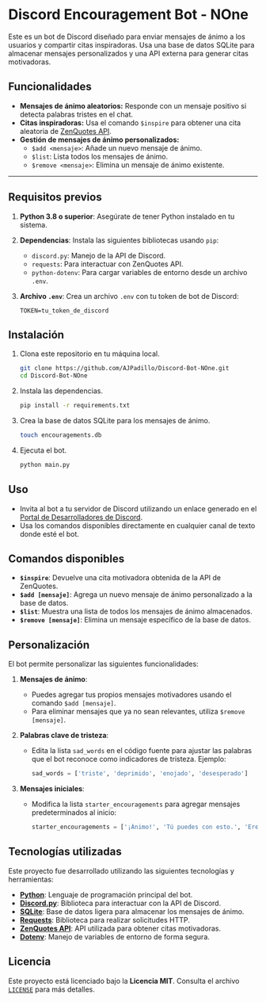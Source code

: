 # Discord Encouragement Bot - NOne

Este es un bot de Discord diseñado para enviar mensajes de ánimo a los usuarios y compartir citas inspiradoras. Usa una base de datos SQLite para almacenar mensajes personalizados y una API externa para generar citas motivadoras.

## Funcionalidades

- **Mensajes de ánimo aleatorios:** Responde con un mensaje positivo si detecta palabras tristes en el chat.
- **Citas inspiradoras:** Usa el comando `$inspire` para obtener una cita aleatoria de [ZenQuotes API](https://zenquotes.io).
- **Gestión de mensajes de ánimo personalizados:**
  - `$add <mensaje>`: Añade un nuevo mensaje de ánimo.
  - `$list`: Lista todos los mensajes de ánimo.
  - `$remove <mensaje>`: Elimina un mensaje de ánimo existente.

---

## Requisitos previos

1. **Python 3.8 o superior**: Asegúrate de tener Python instalado en tu sistema.
2. **Dependencias**: Instala las siguientes bibliotecas usando `pip`:
   - `discord.py`: Manejo de la API de Discord.
   - `requests`: Para interactuar con ZenQuotes API.
   - `python-dotenv`: Para cargar variables de entorno desde un archivo `.env`.
3. **Archivo `.env`**: Crea un archivo `.env` con tu token de bot de Discord:

   ```env
   TOKEN=tu_token_de_discord

## Instalación

1. Clona este repositorio en tu máquina local.
   ```bash
   git clone https://github.com/AJPadillo/Discord-Bot-NOne.git
   cd Discord-Bot-NOne
2. Instala las dependencias.
   ```bash
   pip install -r requirements.txt
3. Crea la base de datos SQLite para los mensajes de ánimo.
   ```bash
   touch encouragements.db
4. Ejecuta el bot.
   ```bash
   python main.py

## Uso

- Invita al bot a tu servidor de Discord utilizando un enlace generado en el [Portal de Desarrolladores de Discord](https://discord.com/developers/applications).
- Usa los comandos disponibles directamente en cualquier canal de texto donde esté el bot.

## Comandos disponibles

- **`$inspire`**: Devuelve una cita motivadora obtenida de la API de ZenQuotes.
- **`$add [mensaje]`**: Agrega un nuevo mensaje de ánimo personalizado a la base de datos.
- **`$list`**: Muestra una lista de todos los mensajes de ánimo almacenados.
- **`$remove [mensaje]`**: Elimina un mensaje específico de la base de datos.

## Personalización

El bot permite personalizar las siguientes funcionalidades:

1. **Mensajes de ánimo**:
   - Puedes agregar tus propios mensajes motivadores usando el comando `$add [mensaje]`.
   - Para eliminar mensajes que ya no sean relevantes, utiliza `$remove [mensaje]`.

2. **Palabras clave de tristeza**:
   - Edita la lista `sad_words` en el código fuente para ajustar las palabras que el bot reconoce como indicadores de tristeza. Ejemplo:
     ```python
     sad_words = ['triste', 'deprimido', 'enojado', 'desesperado']
     ```

3. **Mensajes iniciales**:
   - Modifica la lista `starter_encouragements` para agregar mensajes predeterminados al inicio:
     ```python
     starter_encouragements = ['¡Ánimo!', 'Tú puedes con esto.', 'Eres increíble.']
     ```

## Tecnologías utilizadas

Este proyecto fue desarrollado utilizando las siguientes tecnologías y herramientas:

- **[Python](https://www.python.org/)**: Lenguaje de programación principal del bot.
- **[Discord.py](https://discordpy.readthedocs.io/)**: Biblioteca para interactuar con la API de Discord.
- **[SQLite](https://www.sqlite.org/)**: Base de datos ligera para almacenar los mensajes de ánimo.
- **[Requests](https://docs.python-requests.org/)**: Biblioteca para realizar solicitudes HTTP.
- **[ZenQuotes API](https://zenquotes.io/)**: API utilizada para obtener citas motivadoras.
- **[Dotenv](https://pypi.org/project/python-dotenv/)**: Manejo de variables de entorno de forma segura.

## Licencia

Este proyecto está licenciado bajo la **Licencia MIT**. Consulta el archivo [`LICENSE`](./LICENSE) para más detalles.
